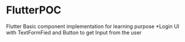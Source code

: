 # FlutterPOC

Flutter Basic component implementation for learning purpose
*Login UI with TextFormFied and Button to get Input from the user